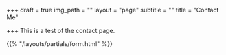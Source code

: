 +++
draft = true
img_path = ""
layout = "page"
subtitle = ""
title = "Contact Me"

+++
This is a test of the contact page.

{{% "/layouts/partials/form.html" %}}